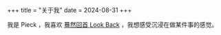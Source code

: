 +++
title = "关于我"
date = 2024-08-31
+++

我是 Pieck ，我喜欢 [蓦然回首 Look Back](https://movie.douban.com/subject/36765646/) ，我想感受沉浸在做某件事的感觉。